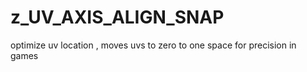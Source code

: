 # z_UV_AXIS_ALIGN_SNAP

optimize uv location , moves uvs to zero to one space for precision in games
